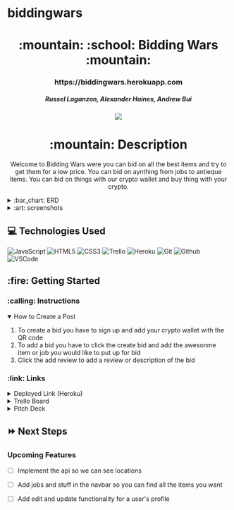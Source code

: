 # biddingwars

<div align="center">
<h1>
:mountain: :school: Bidding Wars :mountain:
</h1>

<h3>https://biddingwars.herokuapp.com</h3>

<h5>Russel Laganzon, Alexander Haines, Andrew Bui</h5>

<a href="https://www.linkedin.com/in/alexander-haines-9a9956238/" target="_blank">
<a href="https://www.linkedin.com/in/russel-laganzon/" target="_blank">
<a href="https://www.linkedin.com/in/andrew-quang-bui/" target="_blank">

<img
  src="https://img.shields.io/badge/-@username-blue?style=flat&logo=Linkedin&logoColor=white"
/>
</a>

<h1>:mountain: Description</h1>

<p>
Welcome to Bidding Wars were you can bid on all the best items and try to get them for a low price. You can bid on aynthing from jobs to antieque items. You can bid on things with our crypto wallet and buy thing with your crypto.
</p>

</div>

<details>
  <summary>:bar_chart: ERD</summary>

| Description  | Screenshot |
| :----------: | ---------- |
| <h3>ERD</h3> | <img src="https://i.imgur.com/bKFV2eb.png" width="700"> |

</details>

<details>
  <summary>:art: screenshots</summary>

   <h3 align="center">Home page</h3> | <img
    src="https://i.imgur.com/nWTvQ3G.png"
    width="700"
  />

   <h3 align="center">Log In</h3> | <img
    src="https://i.imgur.com/2iocKx7.png"
    width="700"

   <h3 align="center">Sign Up</h3> | <img
    src="https://i.imgur.com/3vpqmWs.png"
    width="700"
  /> 
</details>

## :computer: Technologies Used

![JavaScript](https://img.shields.io/badge/-JavaScript-333?style=flat&logo=javascript)
![HTML5](https://img.shields.io/badge/-HTML5-333?style=flat&logo=html5)
![CSS3](https://img.shields.io/badge/-CSS-333?style=flat&logo=css3)
![Trello](https://img.shields.io/badge/-Trello-333?style=flat&logo=trello)
![Heroku](https://img.shields.io/badge/-Heroku-333?style=flat&logo=heroku)
![Git](https://img.shields.io/badge/-Git-333?style=flat&logo=git)
![Github](https://img.shields.io/badge/-GitHub-333?style=flat&logo=github)
![VSCode](https://img.shields.io/badge/-VS_Code-333?style=flat&logo=visualstudio)

<h2>:fire: Getting Started</h2>

<h3>:calling: Instructions</h3>
<details open>
  <summary>How to Create a Post</summary>
  <ol>
    <li>
      To create a bid you have to sign up and add your crypto wallet with the QR code
    </li>
    <li>
     To add a bid you have to click the create bid and add the awesonme item or job you would like to put up for bid
    </li>
    <li>Click the add review to add a review or description of the bid</li>
  </ol>
</details>

<h3>:link: Links</h3>
<details>
  <summary>Deployed Link (Heroku)</summary>
  <a href="https://biddingwars.herokuapp.com">Deployed Link (Heroku)</a>
</details>

<details>
  <summary>Trello Board</summary>
  <a href="https://trello.com/b/tQjXhAb2/bidding-wars">Trello</a>
</details>

<details>
  <summary>Pitch Deck</summary>
  <a href="https://docs.google.com/presentation/d/1W7sctJsqlTuLoDsJuklFTEo6R7LzKr0Gk29IPp0CqIU/edit?usp=sharing">Pitch Deck</a>
</details>

## :fast_forward: Next Steps

### Upcoming Features

- [ ] Implement the api so we can see locations

- [ ] Add jobs and stuff in the navbar so you can find all the items you want

- [ ] Add edit and update functionality for a user's profile
